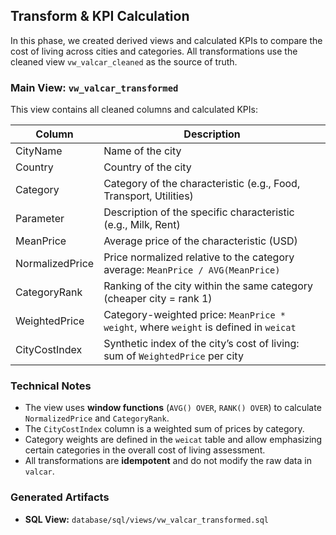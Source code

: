 ## Transform & KPI Calculation

In this phase, we created derived views and calculated KPIs to compare the cost of living across cities and categories. All transformations use the cleaned view `vw_valcar_cleaned` as the source of truth.

### Main View: `vw_valcar_transformed`

This view contains all cleaned columns and calculated KPIs:

| Column             | Description                                                                                      |
|--------------------|--------------------------------------------------------------------------------------------------|
| CityName           | Name of the city                                                                                 |
| Country            | Country of the city                                                                              |
| Category           | Category of the characteristic (e.g., Food, Transport, Utilities)                                |
| Parameter          | Description of the specific characteristic (e.g., Milk, Rent)                                    |
| MeanPrice          | Average price of the characteristic (USD)                                                        |
| NormalizedPrice    | Price normalized relative to the category average: `MeanPrice / AVG(MeanPrice)`                  |
| CategoryRank       | Ranking of the city within the same category (cheaper city = rank 1)                             |
| WeightedPrice      | Category-weighted price: `MeanPrice * weight`, where `weight` is defined in `weicat`             |
| CityCostIndex      | Synthetic index of the city’s cost of living: sum of `WeightedPrice` per city                    |

### Technical Notes

- The view uses **window functions** (`AVG() OVER`, `RANK() OVER`) to calculate `NormalizedPrice` and `CategoryRank`.  
- The `CityCostIndex` column is a weighted sum of prices by category.  
- Category weights are defined in the `weicat` table and allow emphasizing certain categories in the overall cost of living assessment.  
- All transformations are **idempotent** and do not modify the raw data in `valcar`.

### Generated Artifacts

- **SQL View:** `database/sql/views/vw_valcar_transformed.sql`